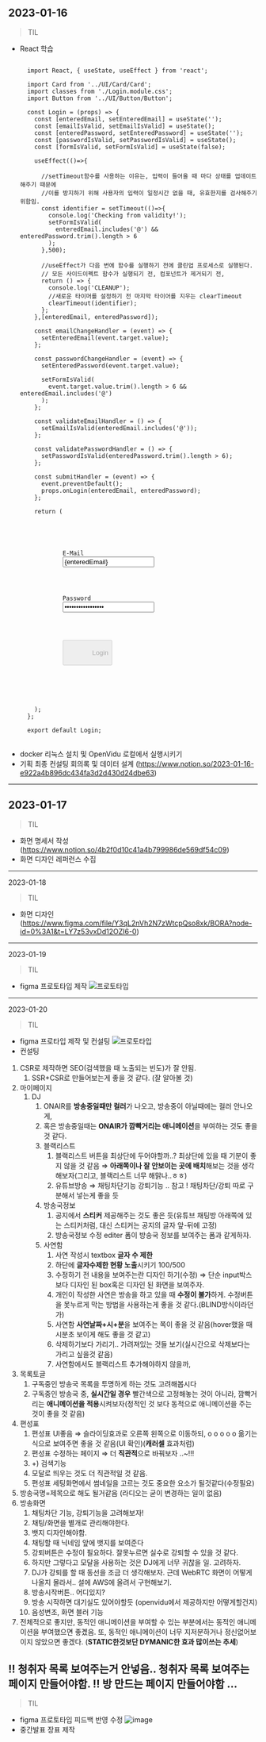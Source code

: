 2023-01-16
-------------
> TIL
* React 학습
  <pre>
  <code>
    import React, { useState, useEffect } from 'react';

    import Card from '../UI/Card/Card';
    import classes from './Login.module.css';
    import Button from '../UI/Button/Button';

    const Login = (props) => {
      const [enteredEmail, setEnteredEmail] = useState('');
      const [emailIsValid, setEmailIsValid] = useState();
      const [enteredPassword, setEnteredPassword] = useState('');
      const [passwordIsValid, setPasswordIsValid] = useState();
      const [formIsValid, setFormIsValid] = useState(false);

      useEffect(()=>{

        //setTimeout함수를 사용하는 이유는, 입력이 들어올 때 마다 상태를 업데이트 해주기 때문에
        //이를 방지하기 위해 사용자의 입력이 일정시간 없을 때, 유효한지를 검사해주기 위함임.
        const identifier = setTimeout(()=>{
          console.log('Checking from validity!');
          setFormIsValid(
            enteredEmail.includes('@') && enteredPassword.trim().length > 6
          );
        },500);

        //useEffect가 다음 번에 함수를 실행하기 전에 클린업 프로세스로 실행된다.
        // 모든 사이드이펙트 함수가 실행되기 전, 컴포넌트가 제거되기 전,
        return () => {
          console.log('CLEANUP');
          //새로운 타이머를 설정하기 전 마지막 타이어를 지우는 clearTimeout
          clearTimeout(identifier);
        };
      },[enteredEmail, enteredPassword]);

      const emailChangeHandler = (event) => {
        setEnteredEmail(event.target.value);
      };

      const passwordChangeHandler = (event) => {
        setEnteredPassword(event.target.value);

        setFormIsValid(
          event.target.value.trim().length > 6 && enteredEmail.includes('@')
        );
      };

      const validateEmailHandler = () => {
        setEmailIsValid(enteredEmail.includes('@'));
      };

      const validatePasswordHandler = () => {
        setPasswordIsValid(enteredPassword.trim().length > 6);
      };

      const submitHandler = (event) => {
        event.preventDefault();
        props.onLogin(enteredEmail, enteredPassword);
      };

      return (
        <Card className={classes.login}>
          <form onSubmit={submitHandler}>
            <div
              className={`${classes.control} ${
                emailIsValid === false ? classes.invalid : ''
              }`}
            >
              <label htmlFor="email">E-Mail</label>
              <input
                type="email"
                id="email"
                value={enteredEmail}
                onChange={emailChangeHandler}
                onBlur={validateEmailHandler}
              />
            </div>
            <div
              className={`${classes.control} ${
                passwordIsValid === false ? classes.invalid : ''
              }`}
            >
              <label htmlFor="password">Password</label>
              <input
                type="password"
                id="password"
                value={enteredPassword}
                onChange={passwordChangeHandler}
                onBlur={validatePasswordHandler}
              />
            </div>
            <div className={classes.actions}>
              <Button type="submit" className={classes.btn} disabled={!formIsValid}>
                Login
              </Button>
            </div>
          </form>
        </Card>
      );
    };

    export default Login;
  </code>
  </pre>
* docker 리눅스 설치 및 OpenVidu 로컬에서 실행시키기
* 기획 최종 컨설팅 회의록 및 데이터 설계 (https://www.notion.so/2023-01-16-e922a4b896dc434fa3d2d430d24dbe63)
-------------
2023-01-17
-------------
> TIL
* 화면 명세서 작성 (https://www.notion.so/4b2f0d10c41a4b799986de569df54c09)
* 화면 디자인 레퍼런스 수집
-------------
2023-01-18
> TIL
* 화면 디자인(https://www.figma.com/file/Y3qL2nVh2N7zWtcpQso8xk/BORA?node-id=0%3A1&t=LY7z53vxDd12OZI6-0)
-------------
2023-01-19
> TIL
* figma 프로토타입 제작
![프로토타입](/uploads/1126bfa9eb3d7ae8fd06dce1b341c428/캡처.PNG)
-------------
2023-01-20
> TIL
* figma 프로타입 제작 및 컨설팅
![프로토타입](/uploads/546ca08000547eae37f1215c78a93075/캡처1.PNG)
* 컨설팅
1. CSR로 제작하면 SEO(검색했을 때 노출되는 빈도)가 잘 안됨.
    1. SSR+CSR로 만들어보는게 좋을 것 같다. (잘 알아볼 것)
2. 마이페이지
    1. DJ
        1. ONAIR를 **방송중일때만 컬러**가 나오고, 방송중이 아닐때에는 컬러 안나오게,
        2. 혹은 방송중일때는 **ONAIR가 깜빡거리는 애니메이션**을 부여하는 것도 좋을것 같다.
        3. 블랙리스트
            1. 블랙리스트 버튼을 최상단에 두어야할까..? 최상단에 있을 때 기분이 좋지 않을 것 같음 ⇒ **아래쪽이나 잘 안보이는 곳에 배치**해보는 것을 생각해보자(그리고, 블랙리스트 너무 해맑나..ㅎㅎ)
            2. 유튜브방송 ⇒ 채팅차단기능 강퇴기능 .. 참고 ! 채팅차단/강퇴 따로 구분해서 넣는게 좋을 듯
        4. 방송국정보
            1. 공지에서 **스티커** 제공해주는 것도 좋은 듯(유튜브 채팅방 아래쪽에 있는 스티커처럼, 대신 스티커는 공지의 글자 앞-뒤에 고정)
            2. 방송국정보 수정 editer 폼이 방송국 정보를 보여주는 폼과 같게하자.
        5. 사연함
            1. 사연 작성시 textbox **글자 수 제한**
            2. 하단에 **글자수제한 현황 노출**시키기 100/500
            3. 수정하기 전 내용을 보여주는란 디자인 하기(수정) ⇒ 단순 input박스보다 디자인 된 box혹은 디자인 된 화면을 보여주자.
            4. 개인이 작성한 사연은 방송을 하고 있을 때 **수정이 불가**하게. 수정버튼을 못누르게 막는 방법을 사용하는게 좋을 것 같다.(BLIND방식이라던가)
            5. 사연함 **사연날짜+시+분**을 보여주는 쪽이 좋을 것 같음(hover했을 때 시분초 보이게 해도 좋을 것 같고)
            6. 삭제하기보다 가리기.. 가려져있는 것들 보기(실시간으로 삭제보다는 가리고 싶을것 같음)
            7. 사연함에서도 블랙리스트 추가해야하지 않을까,
3. 목록토글
    1. 구독중인 방송국 목록을 투명하게 하는 것도 고려해봅시다
    2. 구독중인 방송국 중, **실시간일 경우** 빨간색으로 고정해놓는 것이 아니라, 깜빡거리는 **애니메이션을 적용**시켜보자(정적인 것 보다 동적으로 애니메이션을 주는 것이 좋을 것 같음)
4. 편성표
    1. 편성표 UI좋음 ⇒ 슬라이딩효과로 오른쪽 왼쪽으로 이동하되, o o o o o 옮기는 식으로 보여주면 좋을 것 같음(UI 확인)(**캐러셀** 효과처럼)
    2. 편성표 수정하는 페이지 ⇒ 더 **직관적**으로 바꿔보자 ..~!!!
    3. +) 검색기능 
    4. 모달로 띄우는 것도 더 직관적일 것 같음.
    5. 편성표 세팅화면에서 썸네일을 고르는 것도 중요한 요소가 될것같다(수정필요)
5. 방송국명=제목으로 해도 될거같음 (라디오는 굳이 변경하는 일이 없음)
6. 방송화면
    1. 채팅차단 기능, 강퇴기능을 고려해보자!
    2. 채팅/화면을 별개로 관리해야한다.
    3. 뱃지 디자인해야함.
    4. 채팅할 때 닉네임 앞에 뱃지를 보여준다
    5. 강퇴버튼은 수정이 필요하다. 잘못누르면 실수로 강퇴할 수 있을 것 같다.
    6. 하지만 그렇다고 모달을 사용하는 것은 DJ에게 너무 귀찮을 일. 고려하자.
    7. DJ가 강퇴를 할 때 동선을 조금 더 생각해보자. 근데 WebRTC 화면이 어떻게 나올지 몰라서.. 설에 AWS에 올려서 구현해보기.
    8. 방송시작버튼.. 어디있지?
    9. 방송 시작하면 대기실도 있어야할듯 (openvidu에서 제공하지만 어떻게할건지)
    10. 음성변조, 화면 블러 기능
7. 전체적으로 좋지만, 동적인 애니메이션을 부여할 수 있는 부분에서는 동적인 애니메이션을 부여했으면 좋곘음. 또, 동적인 애니메이션이 너무 지저분하거나 정신없어보이지 않았으면 좋겠다. (**STATIC한것보단 DYMANIC한 효과 많이쓰는 추세**)

!! 청취자 목록 보여주는거 안넣음..
청취자 목록 보여주는 페이지 만들어야함.
!! 방 만드는 페이지 만들어야함 …
-------------
> TIL
* figma 프로토타입 피드백 반영 수정
![image](/uploads/0ed2035635531d419677d9344ee7ab5a/image.png)
* 중간발표 장표 제작
